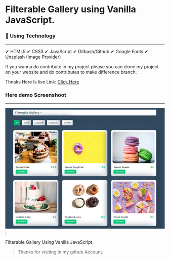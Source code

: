 # Filterable Gallery using Vanilla JavaScript.

### 📢 Using Technology
---
  ✔ HTML5
  ✔ CSS3
  ✔ JavaScript
  ✔ Gitbash/Github
  ✔ Google Fonts
  ✔ Unsplash (Image Provider)
  
  If you wanna do contribute in my project please you can clone my project on your website and do contributes to make difference branch.
  
  Thnaks Here Is live Link:  [Click Here]()
  
  ### Here demo Screenshoot 
  ---
  ![Screenshot Image](./Screenshot.png);
    
  
  
Filterable Gallery Using Vanilla JavaScript.

> Thanks for visiting in my github Account.
